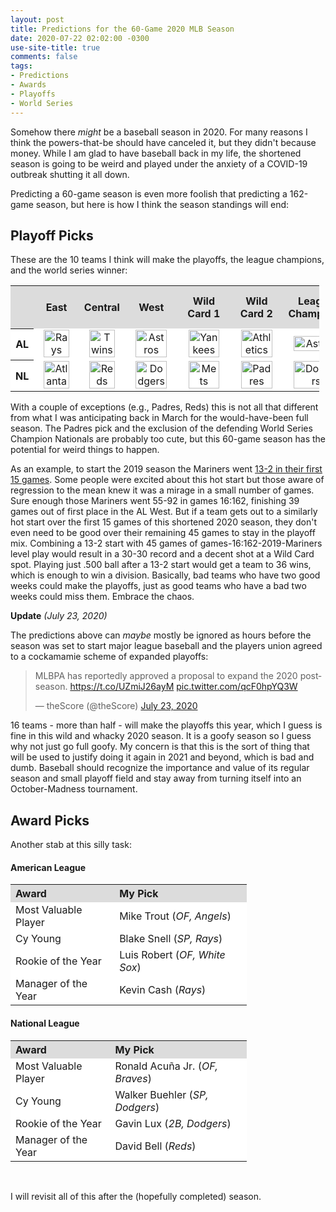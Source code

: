 ```yaml
---
layout: post
title: Predictions for the 60-Game 2020 MLB Season
date: 2020-07-22 02:02:00 -0300
use-site-title: true
comments: false
tags:
- Predictions
- Awards
- Playoffs
- World Series
---
```


Somehow there _might_ be a baseball season in 2020. For many reasons I think the powers-that-be should have canceled it, but they didn't because money. While I am glad to have baseball back in my life, the shortened season is going to be weird and played under the anxiety of a COVID-19 outbreak shutting it all down.

Predicting a 60-game season is even more foolish that predicting a 162-game season, but here is how I think the season standings will end:

## Playoff Picks

These are the 10 teams I think will make the playoffs, the league champions, and the world series winner:

<table style="width:98%" align="center">
	<tr>
		<th style="text-align:center" bgcolor="gainsboro"> </th>
		<th style="text-align:center" bgcolor="gainsboro">East</th>
		<th style="text-align:center" bgcolor="gainsboro">Central</th>
		<th style="text-align:center" bgcolor="gainsboro">West</th>
		<th style="text-align:center" bgcolor="gainsboro">Wild Card 1</th>
		<th style="text-align:center" bgcolor="gainsboro">Wild Card 2</th>
		<th style="text-align:center" bgcolor="gainsboro">League Champions</th>
		<th style="text-align:center" bgcolor="gainsboro">World Series Champion</th>
	</tr>
	<tr>
		<th bgcolor="white">AL</th>
		<td style="text-align:center" bgcolor="white"><img src="{{site.url}}/img/MLB_logos/Rays.png" alt="Rays" width="85%"></td>
		<td style="text-align:center" bgcolor="white"><img src="{{site.url}}/img/MLB_logos/Twins.png" alt="Twins" width="85%"></td>
		<td style="text-align:center" bgcolor="white"><img src="{{site.url}}/img/MLB_logos/Astros.png" alt="Astros" width="85%"></td>
		<td style="text-align:center" bgcolor="white"><img src="{{site.url}}/img/MLB_logos/Yankees.png" alt="Yankees" width="85%"></td>
		<td style="text-align:center" bgcolor="white"><img src="{{site.url}}/img/MLB_logos/Athletics.png" alt="Athletics" width="85%"></td>
		<td style="text-align:center" bgcolor="white"><img src="{{site.url}}/img/MLB_logos/Astros.png" alt="Astros" width="90%"></td>
		<td style="text-align:center" rowspan="2" bgcolor="white"><img src="{{site.url}}/img/MLB_logos/Dodgers.png" alt="Dodgers"></td>
	</tr>
	<tr>
		<th bgcolor="white">NL</th>
		<td style="text-align:center" bgcolor="white"><img src="{{site.url}}/img/MLB_logos/Braves.png" alt="Atlanta" width="85%"></td>
		<td style="text-align:center" bgcolor="white"><img src="{{site.url}}/img/MLB_logos/Reds.png" alt="Reds" width="85%"></td>
		<td style="text-align:center" bgcolor="white"><img src="{{site.url}}/img/MLB_logos/Dodgers.png" alt="Dodgers" width="85%"></td>
		<td style="text-align:center" bgcolor="white"><img src="{{site.url}}/img/MLB_logos/Mets.png" alt="Mets" width="85%"></td>
		<td style="text-align:center" bgcolor="white"><img src="{{site.url}}/img/MLB_logos/Padres.png" alt="Padres" width="85%"></td>
		<td style="text-align:center" bgcolor="white"><img src="{{site.url}}/img/MLB_logos/Dodgers.png" alt="Dodgers" width="90%"></td>
	</tr>
</table>

With a couple of exceptions (e.g., Padres, Reds) this is not all that different from what I was anticipating back in March for the would-have-been full season. The Padres pick and the exclusion of the defending World Series Champion Nationals are probably too cute, but this 60-game season has the potential for weird things to happen. 

As an example, to start the 2019 season the Mariners went <a href = "https://www.baseball-reference.com/boxes/?month=4&day=11&year=2019" target = "_blank">13-2 in their first 15 games</a>. Some people were excited about this hot start but those aware of regression to the mean knew it was a mirage in a small number of games. Sure enough those Mariners went 55-92 in games 16:162, finishing 39 games out of first place in the AL West. But if a team gets out to a similarly hot start over the first 15 games of this shortened 2020 season, they don't even need to be good over their remaining 45 games to stay in the playoff mix. Combining a 13-2 start with 45 games of games-16:162-2019-Mariners level play would result in a 30-30 record and a decent shot at a Wild Card spot. Playing just .500 ball after a 13-2 start would get a team to 36 wins, which is enough to win a division. Basically, bad teams who have two good weeks could make the playoffs, just as good teams who have a bad two weeks could miss them. Embrace the chaos.
<br>

**Update** _(July 23, 2020)_

The predictions above can _maybe_ mostly be ignored as hours before the season was set to start major league baseball and the players union agreed to a cockamamie scheme of expanded playoffs:

<blockquote class="twitter-tweet tw-align-center"><p lang="en" dir="ltr">MLBPA has reportedly approved a proposal to expand the 2020 postseason. <a href="https://t.co/UZmiJ26ayM">https://t.co/UZmiJ26ayM</a> <a href="https://t.co/qcF0hpYQ3W">pic.twitter.com/qcF0hpYQ3W</a></p>&mdash; theScore (@theScore) <a href="https://twitter.com/theScore/status/1286396440433041409?ref_src=twsrc%5Etfw">July 23, 2020</a></blockquote> <script async src="https://platform.twitter.com/widgets.js" charset="utf-8"></script> 

16 teams - more than half - will make the playoffs this year, which I guess is fine in this wild and whacky 2020 season. It is a goofy season so I guess why not just go full goofy. My concern is that this is the sort of thing that will be used to justify doing it again in 2021 and beyond, which is bad and dumb. Baseball should recognize the importance and value of its regular season and small playoff field and stay away from turning itself into an October-Madness tournament.


## Award Picks

Another stab at this silly task:

#### American League

<table style="width:75%" align="center">
	<tr>
		<th style="text-align:left" bgcolor="gainsboro">Award</th>
		<th style="text-align:left" bgcolor="gainsboro">My Pick</th>
	</tr>
	<tr>
		<td style="text-align:left" bgcolor="white">Most Valuable Player</td>
		<td style="text-align:left" bgcolor="white">Mike Trout (<em>OF, Angels</em>)</td>
	</tr>
	<tr>
		<td style="text-align:left" bgcolor="white">Cy Young</td>
		<td style="text-align:left" bgcolor="white">Blake Snell (<em>SP, Rays</em>)</td>
	</tr>
	<tr>
		<td style="text-align:left" bgcolor="white">Rookie of the Year</td>
		<td style="text-align:left" bgcolor="white">Luis Robert (<em>OF, White Sox</em>)</td>
	</tr>
	<tr>
		<td style="text-align:left" bgcolor="white">Manager of the Year</td>
		<td style="text-align:left" bgcolor="white">Kevin Cash (<em>Rays</em>)</td>
	</tr>
</table>

#### National League

<table style="width:75%" align="center">
	<tr>
		<th style="text-align:left" bgcolor="gainsboro">Award</th>
		<th style="text-align:left" bgcolor="gainsboro">My Pick</th>
	</tr>
	<tr>
		<td style="text-align:left" bgcolor="white">Most Valuable Player</td>
		<td style="text-align:left" bgcolor="white">Ronald Acuña Jr. (<em>OF, Braves</em>)</td>
	</tr>
	<tr>
		<td style="text-align:left" bgcolor="white">Cy Young</td>
		<td style="text-align:left" bgcolor="white">Walker Buehler (<em>SP, Dodgers</em>)</td>
	</tr>
	<tr>
		<td style="text-align:left" bgcolor="white">Rookie of the Year</td>
		<td style="text-align:left" bgcolor="white">Gavin Lux (<em>2B, Dodgers</em>)</td>
	</tr>
	<tr>
		<td style="text-align:left" bgcolor="white">Manager of the Year</td>
		<td style="text-align:left" bgcolor="white">David Bell (<em>Reds</em>)</td>
	</tr>
</table>

<br>

I will revisit all of this after the (hopefully completed) season.
